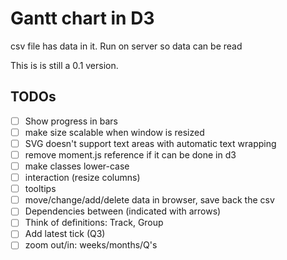 # Gantt chart in D3
csv file has data in it.
Run on server so data can be read

This is is still a 0.1 version.

## TODOs
- [ ] Show progress in bars
- [ ] make size scalable when window is resized
- [ ] SVG doesn't support text areas with automatic text wrapping
- [ ] remove moment.js reference if it can be done in d3
- [ ] make classes lower-case
- [ ] interaction (resize columns)
- [ ] tooltips
- [ ] move/change/add/delete data in browser, save back the csv
- [ ] Dependencies between (indicated with arrows)
- [ ] Think of definitions: Track, Group
- [ ] Add latest tick (Q3)
- [ ] zoom out/in: weeks/months/Q's